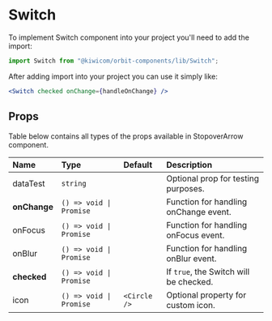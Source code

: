 # Switch

To implement Switch component into your project you'll need to add the import:

```jsx
import Switch from "@kiwicom/orbit-components/lib/Switch";
```

After adding import into your project you can use it simply like:

```jsx
<Switch checked onChange={handleOnChange} />
```

## Props

Table below contains all types of the props available in StopoverArrow component.

| Name         | Type                    | Default      | Description                            |
| :----------- | :---------------------- | :----------- | :------------------------------------- |
| dataTest     | `string`                |              | Optional prop for testing purposes.    |
| **onChange** | `() => void \| Promise` |              | Function for handling onChange event.  |
| onFocus      | `() => void \| Promise` |              | Function for handling onFocus event.   |
| onBlur       | `() => void \| Promise` |              | Function for handling onBlur event.    |
| **checked**  | `() => void \| Promise` |              | If `true`, the Switch will be checked. |
| icon         | `() => void \| Promise` | `<Circle />` | Optional property for custom icon.     |

